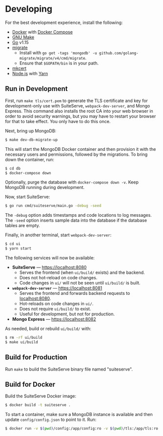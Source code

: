 # Developing
For the best development experience, install the following:
- [Docker](https://www.docker.com) with [Docker Compose](https://docs.docker.com/compose/install/)
- [GNU Make](https://www.gnu.org/software/make/)
- [Go](https://golang.org) v1.15
- [migrate](https://github.com/golang-migrate/migrate)
  - Install with `go get -tags 'mongodb' -u github.com/golang-migrate/migrate/v4/cmd/migrate`.
  - Ensure that `$GOPATH/bin` is in your path.
- [mkcert](https://github.com/FiloSottile/mkcert)
- [Node.js](https://nodejs.org) with [Yarn](https://yarnpkg.com/)

## Run in Development
First, run `make tls/cert.pem` to generate the TLS certificate and key for development-only use with SuiteServe, `webpack-dev-server`, and Mongo Express. This command also installs the root CA into your web browser in order to avoid security warnings, but you may have to restart your browser for that to take effect. You only have to do this once.

Next, bring up MongoDB:
```bash
$ make dev-db-migrate-up
```

This will start the MongoDB Docker container and then provision it with the necessary users and permissions, followed by the migrations. To bring down the container, run:
```bash
$ cd db
$ docker-compose down
```

Optionally, purge the database with `docker-compose down -v`. Keep MongoDB running during development.

Now, start SuiteServe:
```bash
$ go run cmd/suiteserve/main.go -debug -seed
```

The `-debug` option adds timestamps and code locations to log messages. The `-seed` option inserts sample data into the database if the database tables are empty.

Finally, in another terminal, start `webpack-dev-server`:
```bash
$ cd ui
$ yarn start
```

The following services will now be available:
- **SuiteServe** &mdash; [https://localhost:8080](https://localhost:8080)
  - Serves the frontend (when `ui/build/` exists) and the backend.
  - Does not hot-reload on code changes.
  - Code changes in `ui/` will not be seen until `ui/build/` is built.
- **`webpack-dev-server`** &mdash; [https://localhost:8081](https://localhost:8081)
  - Serves the frontend and forwards backend requests to [localhost:8080](https://localhost:8080).
  - Hot-reloads on code changes in `ui/`.
  - Does not require `ui/build/` to exist.
  - Useful for development, but not for production.
- **Mongo Express** &mdash; [https://localhost:8082](https://localhost:8082)

As needed, build or rebuild `ui/build/` with:
```bash
$ rm -rf ui/build
$ make ui/build
```

## Build for Production
Run `make` to build the SuiteServe binary file named "suiteserve".

## Build for Docker
Build the SuiteServe Docker image:
```bash
$ docker build -t suiteserve .
```

To start a container, make sure a MongoDB instance is available and then update `config/config.json` to point to it. Run:
```bash
$ docker run -v $(pwd)/config:/app/config:ro -v $(pwd)/tls:/app/tls:ro suiteserve
```
